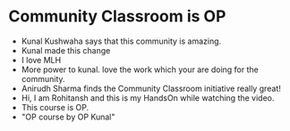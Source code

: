 # Community Classroom is OP

- Kunal Kushwaha says that this community is amazing.
- Kunal made this change
- I love MLH
- More power to kunal. love the work which your are doing for the community.
- Anirudh Sharma finds the Community Classroom initiative really great!
- Hi, I am Rohitansh and this is my HandsOn while watching the video.
- This course is OP.
- "OP course by OP Kunal"

